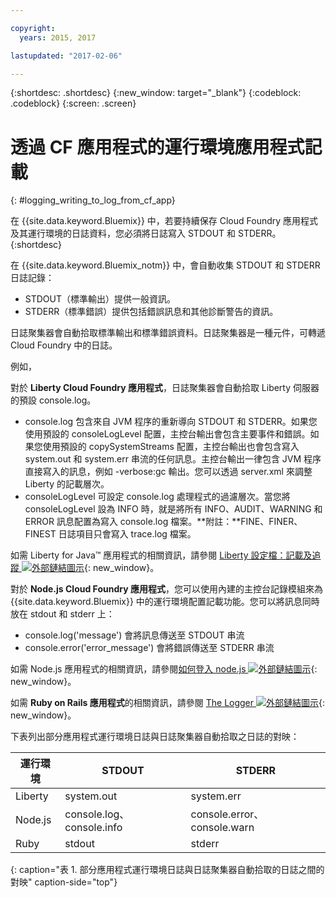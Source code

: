 ```yaml
---

copyright:
  years: 2015, 2017

lastupdated: "2017-02-06"

---
```



{:shortdesc: .shortdesc}
{:new_window: target="_blank"}
{:codeblock: .codeblock}
{:screen: .screen}

# 透過 CF 應用程式的運行環境應用程式記載
{: #logging_writing_to_log_from_cf_app}

在 {{site.data.keyword.Bluemix}} 中，若要持續保存 Cloud Foundry 應用程式及其運行環境的日誌資料，您必須將日誌寫入 STDOUT 和 STDERR。
{:shortdesc}

在 {{site.data.keyword.Bluemix_notm}} 中，會自動收集 STDOUT 和 STDERR 日誌記錄：

* STDOUT（標準輸出）提供一般資訊。  
* STDERR（標準錯誤）提供包括錯誤訊息和其他診斷警告的資訊。 

日誌聚集器會自動拾取標準輸出和標準錯誤資料。日誌聚集器是一種元件，可轉遞 Cloud Foundry 中的日誌。 

例如， 

對於 **Liberty Cloud Foundry 應用程式**，日誌聚集器會自動拾取 Liberty 伺服器的預設 console.log。 

* console.log 包含來自 JVM 程序的重新導向 STDOUT 和 STDERR。如果您使用預設的 consoleLogLevel 配置，主控台輸出會包含主要事件和錯誤。如果您使用預設的 copySystemStreams 配置，主控台輸出也會包含寫入 system.out 和 system.err 串流的任何訊息。主控台輸出一律包含 JVM 程序直接寫入的訊息，例如 -verbose:gc 輸出。您可以透過 server.xml 來調整 Liberty 的記載層次。
* consoleLogLevel 可設定 console.log 處理程式的過濾層次。當您將 consoleLogLevel 設為 INFO 時，就是將所有 INFO、AUDIT、WARNING 和 ERROR 訊息配置為寫入 console.log 檔案。**附註：**FINE、FINER、FINEST 日誌項目只會寫入 trace.log 檔案。

如需 Liberty for Java™ 應用程式的相關資訊，請參閱 [Liberty 設定檔：記載及追蹤 ![外部鏈結圖示](../../../icons/launch-glyph.svg "外部鏈結圖示")](http://www-01.ibm.com/support/knowledgecenter/was_beta_liberty/com.ibm.websphere.wlp.nd.multiplatform.doc/ae/rwlp_logging.html){: new_window}。

對於 **Node.js Cloud Foundry 應用程式**，您可以使用內建的主控台記錄模組來為 {{site.data.keyword.Bluemix}} 中的運行環境配置記載功能。您可以將訊息同時放在 stdout 和 stderr 上：

* console.log('message') 會將訊息傳送至 STDOUT 串流
* console.error('error_message') 會將錯誤傳送至 STDERR 串流

如需 Node.js 應用程式的相關資訊，請參閱[如何登入 node.js ![外部鏈結圖示](../../../icons/launch-glyph.svg "外部鏈結圖示")](http://docs.nodejitsu.com/articles/intermediate/how-to-log){: new_window}。


如需 **Ruby on Rails 應用程式**的相關資訊，請參閱 [The Logger ![外部鏈結圖示](../../../icons/launch-glyph.svg "外部鏈結圖示")](http://guides.rubyonrails.org/debugging_rails_applications.html#the-logger){: new_window}。

下表列出部分應用程式運行環境日誌與日誌聚集器自動拾取之日誌的對映：

| **運行環境** |    **STDOUT**     | **STDERR** |
|-----------------|-------------------|-------------------|
| Liberty | system.out | system.err |
| Node.js | console.log、console.info | console.error、console.warn |
| Ruby | stdout| stderr |
{: caption="表 1. 部分應用程式運行環境日誌與日誌聚集器自動拾取的日誌之間的對映" caption-side="top"}


